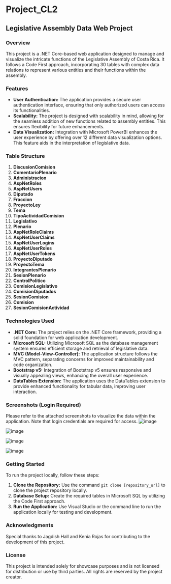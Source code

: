# Project_CL2

## Legislative Assembly Data Web Project

### Overview

This project is a .NET Core-based web application designed to manage and visualize the intricate functions of the Legislative Assembly of Costa Rica. It follows a Code First approach, incorporating 30 tables with complex data relations to represent various entities and their functions within the assembly.

### Features

- **User Authentication:** The application provides a secure user authentication interface, ensuring that only authorized users can access its functionalities.
- **Scalability:** The project is designed with scalability in mind, allowing for the seamless addition of new functions related to assembly entities. This ensures flexibility for future enhancements.
- **Data Visualization:** Integration with Microsoft PowerBI enhances the user experience by offering over 12 different data visualization options. This feature aids in the interpretation of legislative data.

### Table Structure

1. **DiscusionComision**
2. **ComentarioPlenario**
3. **Administracion**
4. **AspNetRoles**
5. **AspNetUsers**
6. **Diputado**
7. **Fraccion**
8. **ProyectoLey**
9. **Tema**
10. **TipoActividadComision**
11. **Legislativo**
12. **Plenario**
13. **AspNetRoleClaims**
14. **AspNetUserClaims**
15. **AspNetUserLogins**
16. **AspNetUserRoles**
17. **AspNetUserTokens**
18. **ProyectoDiputado**
19. **ProyectoTema**
20. **IntegrantesPlenario**
21. **SesionPlenario**
22. **ControlPolitico**
23. **ComisionLegislativo**
24. **ComisionDiputados**
25. **SesionComision**
26. **Comision**
27. **SesionComisionActividad**

### Technologies Used

- **.NET Core:** The project relies on the .NET Core framework, providing a solid foundation for web application development.
- **Microsoft SQL:** Utilizing Microsoft SQL as the database management system ensures efficient storage and retrieval of legislative data.
- **MVC (Model-View-Controller):** The application structure follows the MVC pattern, separating concerns for improved maintainability and code organization.
- **Bootstrap v5:** Integration of Bootstrap v5 ensures responsive and visually appealing views, enhancing the overall user experience.
- **DataTables Extension:** The application uses the DataTables extension to provide enhanced functionality for tabular data, improving user interaction.

### Screenshots (Login Required)

Please refer to the attached screenshots to visualize the data within the application. Note that login credentials are required for access.
![image](https://github.com/WabbaJag/Project_CL2/assets/77464733/c04fe094-49a8-47c1-ab28-fa58c7a260bf)

![image](https://github.com/WabbaJag/Project_CL2/assets/77464733/3d3ecabd-3b50-48aa-8c98-3f09d02bc785)

![image](https://github.com/WabbaJag/Project_CL2/assets/77464733/73152b91-eda4-4c43-97ae-cf87ef4bb59c)

![image](https://github.com/WabbaJag/Project_CL2/assets/77464733/57d3f975-2f61-4586-b702-43ab8fb03006)

### Getting Started

To run the project locally, follow these steps:

1. **Clone the Repository:** Use the command `git clone [repository_url]` to clone the project repository locally.
2. **Database Setup:** Create the required tables in Microsoft SQL by utilizing the Code First approach.
3. **Run the Application:** Use Visual Studio or the command line to run the application locally for testing and development.

### Acknowledgments

Special thanks to Jagdish Hall and Kenia Rojas for contributing to the development of this project.

### License

This project is intended solely for showcase purposes and is not licensed for distribution or use by third parties. All rights are reserved by the project creator.
